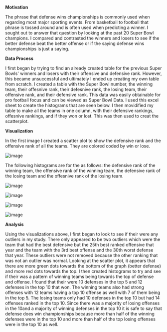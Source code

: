**Motivation**

The phrase that defense wins championships is commonly used when regarding most major sporting events. From basketball to football that phrase is tossed around and is often used when predicting a winner. I sought out to answer that question by looking at the past 20 Super Bowl champions. I compared and contrasted the winners and losers to see if the better defense beat the better offense or if the saying defense wins championships is just a saying.

**Data Process**

I first began by trying to find an already created table for the previous Super Bowls' winners and losers with their offensive and defensive rank. However, this became unsuccessful and ultimately I ended up creating my own table from scratch. I created a table with the Super Bowl number, the winning team, their offesnive rank, their defesnive rank, the losing team, their offensive rank, and their defensive rank. This data was easily obtainable for pro football focus and can be viewed as Super Bowl Data. I used this excel sheet to create the histograms that are seen below. I then movidified my table to make all the teams in one column, with their defensive rankings, offesnive rankings, and if they won or lost. This was then used to creat the scatterplot.

**Visualization**

In the first image I created a scatter plot to show the defensive rank and the offensive rank of all the teams. They are colored coded by win or lose.

![image](https://user-images.githubusercontent.com/79556416/115978575-31115000-a535-11eb-8f60-b04a4c1a5a14.png)

The following histograms are for the as follows: the defensive rank of the winning team, the offensive rank of the winning team, the defensive rank of the losing team and the offesnive rank of the losing team.

![image](https://user-images.githubusercontent.com/79556416/115978654-d0cede00-a535-11eb-8e2b-9323f9918d34.png)

![image](https://user-images.githubusercontent.com/79556416/115978683-1095c580-a536-11eb-8c74-54623a849302.png)

![image](https://user-images.githubusercontent.com/79556416/115978712-45a21800-a536-11eb-9a82-82e38d08e7a0.png)

![image](https://user-images.githubusercontent.com/79556416/115978746-94e84880-a536-11eb-9849-21a177589d34.png)

**Analysis**

Using the visualizations above, I first began to look to see if their were any outliers in my study. There only appeared to be two outliers which were the team that had the best defensive but the 25th best ranked offensive that year and the team with the 3rd best offense and the 30th worst defense that year. These outliers were not removed because the other ranking that was not an outlier was normal. Looking at the scatter plot, it appears that there are more green dots towards the bottom of the graph (better defense) and more red dots towards the top. I then created histograms to try and see if their was a pattern of winning teams being towards the top of defense and offense. I found that their were 10 defenses in the top 5 and 12 defenses in the top 10 that won. The winning teams also had strong offenses with 12 teams having a top 10 offense as well with 7 of them being in the top 5. The losing teams only had 10 defenses in the top 10 but had 14 offenses ranked in the top 10. Since there was a majority of losing offenses in the 10and a majority of winning defenses in the top 10 it is safe to say that defense does win championships because more than half of the winning defenses were in the top 10 and more than half of the top losing offenses were in the top 10 as well.
